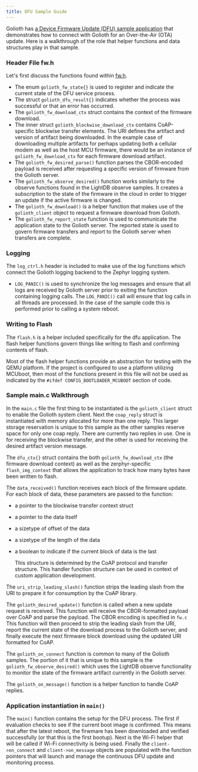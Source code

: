 ```yaml
---
title: DFU Sample Guide
---
```


Golioth has [a Device Firmware Update (DFU) sample application](https://github.com/golioth/golioth-zephyr-sdk/tree/main/samples/dfu) that demonstrates how to connect with Golioth for an Over-the-Air (OTA) update. Here is a walkthrough of the role that helper functions and data structures play in that sample.

### Header File fw.h

Let's first discuss the functions found within [fw.h](https://github.com/golioth/golioth-zephyr-sdk/blob/main/include/net/golioth/fw.h).

* The enum `golioth_fw_state{}` is used to register and indicate the current state of the DFU service process.
* The struct `golioth_dfu_result{}` indicates whether the process was successful or that an error has occurred.
* The `golioth_fw_download_ctx` struct contains the context of the firmware download.
* The inner struct `golioth_blockwise_download_ctx` contains CoAP-specific blockwise transfer elements. The URI defines the artifact and version of artifact being downloaded. In the example case of downloading multiple artifacts for perhaps updating both a cellular modem as well as the host MCU firmware, there would be an instance of `golioth_fw_download_ctx` for each firmware download artifact.
* The `golioth_fw_desired_parse()` function parses the CBOR-encoded payload is received after requesting a specific version of firmware from the Golioth server.
* The `golioth_fw_observe_desired()` function works similarly to the observe functions found in the LightDB observe samples. It creates a subscription to the state of the firmware in the cloud in order to trigger an update if the active firmware is changed.
* The `golioth_fw_download()` is a helper function that makes use of the `golioth_client` object to request a firmware download from Golioth.
* The `golioth_fw_report_state` function is used to communicate the application state to the Golioth server.  The reported state is used to govern firmware transfers and report to the Golioth server when transfers are complete.

### Logging

The `log_ctrl.h` header is included to make use of the log functions which connect the Golioth logging backend to the Zephyr logging system.

* `LOG_PANIC()` is used to synchronize the log messages and ensure that all logs are received by Golioth server prior to exiting the function containing logging calls.  The `LOG_PANIC()` call will ensure that log calls in all threads are processed.  In the case of the sample code this is performed prior to calling a system reboot.

### Writing to Flash

The `flash.h` is a helper included specifically for the dfu application. The flash helper functions govern things like writing to flash and confirming contents of flash.

Most of the flash helper functions provide an abstraction for testing with the QEMU platform. If the project is configured to use a platform utilizing MCUboot, then most of the functions present in this file will not be used as indicated by the `#ifdef CONFIG_BOOTLOADER_MCUBOOT` section of code.

### Sample main.c Walkthrough

In the `main.c` file the first thing to be instantiated is the `golioth_client` struct to enable the Golioth system client.  Next the `coap_reply` struct is instantiated with memory allocated for more than one reply.  This larger storage reservation is unique to this sample as the other samples reserve space for only one coap reply.  There are currently two replies in use.  One is for receiving the blockwise transfer, and the other is used for receiving the desired artifact version message.

The `dfu_ctx{}` struct contains the both `golioth_fw_download_ctx` (the firmware download context) as well as the zerphyr-specific `flash_img_context` that allows the application to track how many bytes have been written to flash.

The `data_received()` function receives each block of the firmware update. For each block of data, these parameters are passed to the function:

* a pointer to the blockwise transfer context struct
* a pointer to the data itself
* a sizetype of offset of the data
* a sizetype of the length of the data
* a boolean to indicate if the current block of data is the last
  
    This structure is determined by the CoAP protocol and transfer structure.  This handler function structure can be used in context of custom application development.

The `uri_strip_leading_slash()` function strips the leading slash from the URI to prepare it for consumption by the CoAP library.

The `golioth_desired_update()` function is called when a new update request is received.  This function will receive the CBOR-formatted payload over CoAP and parse the payload.  The CBOR encoding is specified in `fw.c` This function will then proceed to strip the leading slash from the URI, report the current state of the download process to the Golioth server, and finally execute the next firmware block download using the updated URI formatted for CoAP.

The `golioth_on_connect` function is common to many of the Golioth samples.  The portion of it that is unique to this sample is the `golioth_fw_observe_desired()` which uses the LightDB observe functionality to monitor the state of the firmware artifact currently in the Golioth server.

The `golioth_on_message()` function is a helper function to handle CoAP replies.

### Application instantiation in `main()`

The `main()` function contains the setup for the DFU process.  The first if evaluation checks to see if the current boot image is confirmed.  This means that after the latest reboot, the firwmare has been downloaded and verified successfully (or that this is the first bootup).  Next is the Wi-Fi helper that will be called if Wi-Fi connectivity is being used. Finally the `client->on_connect` and `client->on_message` objects are populated with the function pointers that will launch and manage the continuous DFU update and monitoring process.
